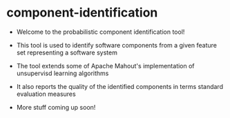 component-identification
========================
- Welcome to the probabilistic component identification tool!

- This tool is used to identify software components from a given feature set representing a software system
- The tool extends some of Apache Mahout's implementation of unsupervisd learning algorithms
- It also reports the quality of the identified components in terms standard evaluation measures
- More stuff coming up soon!
